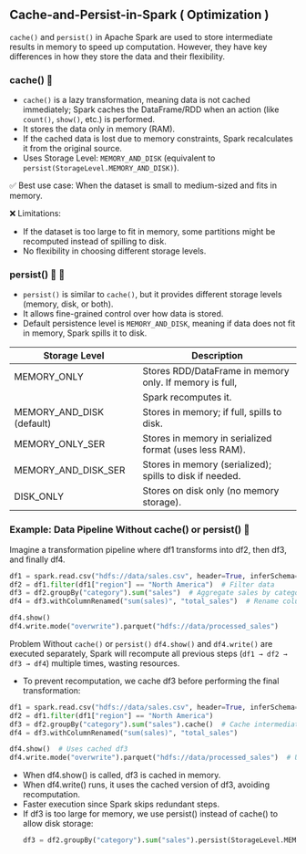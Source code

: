 ## Cache-and-Persist-in-Spark ( Optimization )

`cache()` and `persist()` in Apache Spark are used to store intermediate results in memory to speed up computation. However, they have key differences in how they store the data and their flexibility.

### cache() 🧠

- `cache()` is a lazy transformation, meaning data is not cached immediately; Spark caches the DataFrame/RDD when an action (like `count()`, `show()`, etc.) is performed.
- It stores the data only in memory (RAM).
- If the cached data is lost due to memory constraints, Spark recalculates it from the original source.
- Uses Storage Level: `MEMORY_AND_DISK` (equivalent to `persist(StorageLevel.MEMORY_AND_DISK)`).

✅ Best use case: When the dataset is small to medium-sized and fits in memory.

❌ Limitations:

- If the dataset is too large to fit in memory, some partitions might be recomputed instead of spilling to disk.
-  No flexibility in choosing different storage levels.


### persist() 🧠 💾

- `persist()` is similar to `cache()`, but it provides different storage levels (memory, disk, or both).
- It allows fine-grained control over how data is stored.
- Default persistence level is `MEMORY_AND_DISK`, meaning if data does not fit in memory, Spark spills it to disk.

| Storage Level           | Description                                                   |
|-------------------------|--------------------------------------------------------------|
| MEMORY_ONLY             | Stores RDD/DataFrame in memory only. If memory is full,      |
|                         | Spark recomputes it.                                        |
| MEMORY_AND_DISK (default) | Stores in memory; if full, spills to disk.                 |
| MEMORY_ONLY_SER         | Stores in memory in serialized format (uses less RAM).       |
| MEMORY_AND_DISK_SER     | Stores in memory (serialized); spills to disk if needed.     |
| DISK_ONLY               | Stores on disk only (no memory storage).                     |


### Example: Data Pipeline Without cache() or persist() 🚀

Imagine a transformation pipeline where df1 transforms into df2, then df3, and finally df4.

```python
df1 = spark.read.csv("hdfs://data/sales.csv", header=True, inferSchema=True)
df2 = df1.filter(df1["region"] == "North America")  # Filter data
df3 = df2.groupBy("category").sum("sales")  # Aggregate sales by category
df4 = df3.withColumnRenamed("sum(sales)", "total_sales")  # Rename column

df4.show()
df4.write.mode("overwrite").parquet("hdfs://data/processed_sales")
```

Problem Without `cache()` or `persist()` `df4.show()` and `df4.write()` are executed separately, Spark will recompute all previous steps (`df1 → df2 → df3 → df4`) multiple times, wasting resources.

- To prevent recomputation, we cache df3 before performing the final transformation:

```python
df1 = spark.read.csv("hdfs://data/sales.csv", header=True, inferSchema=True)
df2 = df1.filter(df1["region"] == "North America")  
df3 = df2.groupBy("category").sum("sales").cache()  # Cache intermediate result
df4 = df3.withColumnRenamed("sum(sales)", "total_sales")

df4.show()  # Uses cached df3
df4.write.mode("overwrite").parquet("hdfs://data/processed_sales")  # Uses cached df3
```

- When df4.show() is called, df3 is cached in memory.
- When df4.write() runs, it uses the cached version of df3, avoiding recomputation. 
- Faster execution since Spark skips redundant steps.
- If df3 is too large for memory, we use persist() instead of cache() to allow disk storage:
  ```python
  df3 = df2.groupBy("category").sum("sales").persist(StorageLevel.MEMORY_AND_DISK)  # Store in memory/disk
  ```
